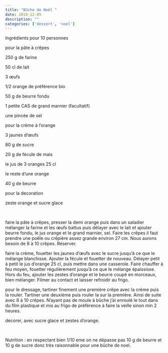 ```yaml
---
title: "Bûche de Noël "
date: 2018-12-05
description: ""
categories: ['dessert', 'noel']
---
```


          


Ingr&eacute;dients pour 10 personnes&nbsp;

pour la p&acirc;te &agrave; cr&ecirc;pes&nbsp;

250 g de farine

50 cl de lait

3 &oelig;ufs&nbsp;

1/2 orange de pr&eacute;f&eacute;rence bio

50 g de beurre fondu

1 petite CAS de grand marnier (facultatif)

une pinc&eacute;e de sel

pour la cr&egrave;me &agrave; l&rsquo;orange&nbsp;

3 jaunes d&rsquo;&oelig;ufs&nbsp;

80 g de sucre

20 g de f&eacute;cule de mais

le jus de 3 oranges 25 cl

le reste d&rsquo;une orange

40 g de beurre

pour la decoration

zeste orange et sucre glace&nbsp;

&nbsp;

faire la p&acirc;te &agrave; cr&ecirc;pes, presser la demi orange puis dans un saladier m&eacute;langer la farine et les &oelig;ufs battus puis d&eacute;layer avec le lait et ajouter beurre fondu, le jus orange et le grand marnier, sel. Faire les cr&ecirc;pes il faut prendre une po&ecirc;le ou cr&ecirc;pi&egrave;re assez grande environ 27 cm. Nous aurons besoin de 8 &agrave; 10 cr&ecirc;pes. R&eacute;server.

faire la cr&egrave;me, fouetter les jaunes d&rsquo;&oelig;ufs avec le sucre jusqu&rsquo;&agrave; ce que le m&eacute;lange blanchisse. Ajouter la f&eacute;cule et fouetter de nouveau. D&eacute;layer petit &agrave; petit le jus d&rsquo;orange 25 cl, puis mettre dans une casserole. Faire chauffer &agrave; feu moyen, fouetter r&eacute;guli&egrave;rement jusqu&rsquo;&agrave; ce que le m&eacute;lange &eacute;paississe. Hors du feu, ajouter les zestes d&rsquo;orange et le beurre coup&eacute; en morceaux, bien m&eacute;langer. Filmer au contact et laisser refroidir au frigo.

pour le dressage, tartiner finement une premi&egrave;re cr&ecirc;pe avec la cr&egrave;me puis la rouler. Tartiner une deuxi&egrave;me puis rouler la sur la premi&egrave;re. Ainsi de suite avec 8 &agrave; 10 cr&ecirc;pes. N&rsquo;ayant pas de moule &agrave; b&ucirc;che j&rsquo;ai enroul&eacute; le tout dans du film plastique et mis au frigo de pr&eacute;f&eacute;rence &agrave; faire la veille sinon min 2 heures.

decorer, avec sucre glace et zestes d&rsquo;orange.

&nbsp;

Nutrition : en respectant bien 1/10 eme on ne d&eacute;passe pas 10 g de beurre et 10 g de sucre donc tr&egrave;s raisonnable pour une b&ucirc;che de noel.

&nbsp;


                          
